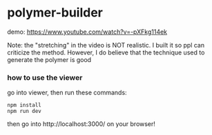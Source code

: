 # polymer-builder

demo: https://www.youtube.com/watch?v=-pXFkg114ek

Note: the "stretching" in the video is NOT realistic. I built it so ppl can criticize the method. However, I do believe that the technique used to generate the polymer is good


### how to use the viewer

go into viewer, then run these commands:
```
npm install
npm run dev
```
then go into http://localhost:3000/ on your browser!
